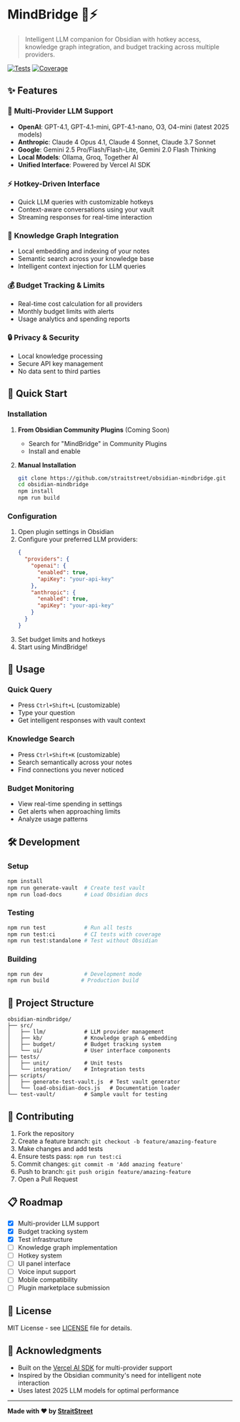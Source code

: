 # MindBridge 🧠⚡

> Intelligent LLM companion for Obsidian with hotkey access, knowledge graph integration, and budget tracking across multiple providers.

[![Tests](https://github.com/straitstreet/obsidian-mindbridge/actions/workflows/test.yml/badge.svg)](https://github.com/straitstreet/obsidian-mindbridge/actions/workflows/test.yml)
[![Coverage](https://codecov.io/gh/straitstreet/obsidian-mindbridge/branch/main/graph/badge.svg)](https://codecov.io/gh/straitstreet/obsidian-mindbridge)

## ✨ Features

### 🚀 **Multi-Provider LLM Support**
- **OpenAI**: GPT-4.1, GPT-4.1-mini, GPT-4.1-nano, O3, O4-mini (latest 2025 models)
- **Anthropic**: Claude 4 Opus 4.1, Claude 4 Sonnet, Claude 3.7 Sonnet
- **Google**: Gemini 2.5 Pro/Flash/Flash-Lite, Gemini 2.0 Flash Thinking
- **Local Models**: Ollama, Groq, Together AI
- **Unified Interface**: Powered by Vercel AI SDK

### ⚡ **Hotkey-Driven Interface**
- Quick LLM queries with customizable hotkeys
- Context-aware conversations using your vault
- Streaming responses for real-time interaction

### 🧠 **Knowledge Graph Integration**
- Local embedding and indexing of your notes
- Semantic search across your knowledge base
- Intelligent context injection for LLM queries

### 💰 **Budget Tracking & Limits**
- Real-time cost calculation for all providers
- Monthly budget limits with alerts
- Usage analytics and spending reports

### 🔒 **Privacy & Security**
- Local knowledge processing
- Secure API key management
- No data sent to third parties

## 🚀 Quick Start

### Installation

1. **From Obsidian Community Plugins** (Coming Soon)
   - Search for "MindBridge" in Community Plugins
   - Install and enable

2. **Manual Installation**
   ```bash
   git clone https://github.com/straitstreet/obsidian-mindbridge.git
   cd obsidian-mindbridge
   npm install
   npm run build
   ```

### Configuration

1. Open plugin settings in Obsidian
2. Configure your preferred LLM providers:
   ```json
   {
     "providers": {
       "openai": { 
         "enabled": true, 
         "apiKey": "your-api-key" 
       },
       "anthropic": { 
         "enabled": true, 
         "apiKey": "your-api-key" 
       }
     }
   }
   ```
3. Set budget limits and hotkeys
4. Start using MindBridge!

## 🎯 Usage

### Quick Query
- Press `Ctrl+Shift+L` (customizable) 
- Type your question
- Get intelligent responses with vault context

### Knowledge Search
- Press `Ctrl+Shift+K` (customizable)
- Search semantically across your notes
- Find connections you never noticed

### Budget Monitoring
- View real-time spending in settings
- Get alerts when approaching limits
- Analyze usage patterns

## 🛠️ Development

### Setup
```bash
npm install
npm run generate-vault  # Create test vault
npm run load-docs       # Load Obsidian docs
```

### Testing
```bash
npm run test            # Run all tests
npm run test:ci         # CI tests with coverage
npm run test:standalone # Test without Obsidian
```

### Building
```bash
npm run dev             # Development mode
npm run build          # Production build
```

## 📁 Project Structure

```
obsidian-mindbridge/
├── src/
│   ├── llm/            # LLM provider management
│   ├── kb/             # Knowledge graph & embedding
│   ├── budget/         # Budget tracking system
│   └── ui/             # User interface components
├── tests/
│   ├── unit/           # Unit tests
│   └── integration/    # Integration tests
├── scripts/
│   ├── generate-test-vault.js  # Test vault generator
│   └── load-obsidian-docs.js   # Documentation loader
└── test-vault/         # Sample vault for testing
```

## 🤝 Contributing

1. Fork the repository
2. Create a feature branch: `git checkout -b feature/amazing-feature`
3. Make changes and add tests
4. Ensure tests pass: `npm run test:ci`
5. Commit changes: `git commit -m 'Add amazing feature'`
6. Push to branch: `git push origin feature/amazing-feature`
7. Open a Pull Request

## 📋 Roadmap

- [x] Multi-provider LLM support
- [x] Budget tracking system
- [x] Test infrastructure
- [ ] Knowledge graph implementation
- [ ] Hotkey system
- [ ] UI panel interface
- [ ] Voice input support
- [ ] Mobile compatibility
- [ ] Plugin marketplace submission

## 📄 License

MIT License - see [LICENSE](LICENSE) file for details.

## 🙏 Acknowledgments

- Built on the [Vercel AI SDK](https://sdk.vercel.ai/) for multi-provider support
- Inspired by the Obsidian community's need for intelligent note interaction
- Uses latest 2025 LLM models for optimal performance

---

**Made with ❤️ by [StraitStreet](https://github.com/straitstreet)**